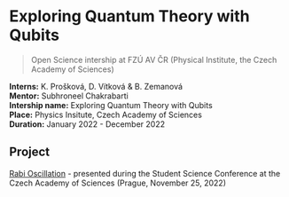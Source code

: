 # Exploring Quantum Theory with Qubits
> Open Science intership at FZÚ AV ČR (Physical Institute, the Czech Academy of Sciences) 

**Interns:** K. Prošková, D. Vítková & B. Zemanová   
**Mentor:** Subhroneel Chakrabarti   
**Intership name:** Exploring Quantum Theory with Qubits   
**Place:** Physics Insitute, Czech Academy of Sciences   
**Duration:** January 2022 - December 2022

## Project
[Rabi Oscillation](./RABI-Oscillation) - presented during the Student Science Conference at the Czech Academy of Sciences (Prague, November 25, 2022)
